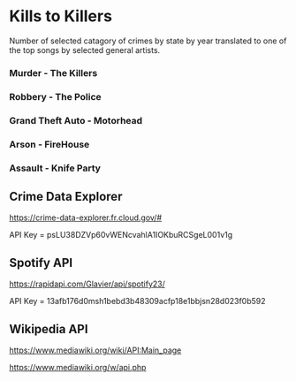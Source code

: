 # Kills to Killers

Number of selected catagory of crimes by state by year translated to one of the top songs by selected general artists.

### Murder - The Killers
### Robbery - The Police
### Grand Theft Auto - Motorhead
### Arson - FireHouse
### Assault - Knife Party

## Crime Data Explorer

https://crime-data-explorer.fr.cloud.gov/#

API Key = psLU38DZVp60vWENcvahlA1IOKbuRCSgeL001v1g

## Spotify API
  
https://rapidapi.com/Glavier/api/spotify23/

API Key = 13afb176d0msh1bebd3b48309acfp18e1bbjsn28d023f0b592

## Wikipedia API

https://www.mediawiki.org/wiki/API:Main_page

https://www.mediawiki.org/w/api.php